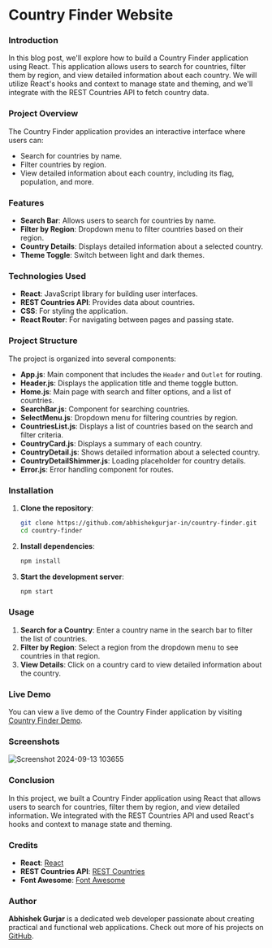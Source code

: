# Country Finder Website

### Introduction
In this blog post, we'll explore how to build a Country Finder application using React. This application allows users to search for countries, filter them by region, and view detailed information about each country. We will utilize React's hooks and context to manage state and theming, and we'll integrate with the REST Countries API to fetch country data.

### Project Overview
The Country Finder application provides an interactive interface where users can:
- Search for countries by name.
- Filter countries by region.
- View detailed information about each country, including its flag, population, and more.

### Features
- **Search Bar**: Allows users to search for countries by name.
- **Filter by Region**: Dropdown menu to filter countries based on their region.
- **Country Details**: Displays detailed information about a selected country.
- **Theme Toggle**: Switch between light and dark themes.

### Technologies Used
- **React**: JavaScript library for building user interfaces.
- **REST Countries API**: Provides data about countries.
- **CSS**: For styling the application.
- **React Router**: For navigating between pages and passing state.

### Project Structure
The project is organized into several components:
- **App.js**: Main component that includes the `Header` and `Outlet` for routing.
- **Header.js**: Displays the application title and theme toggle button.
- **Home.js**: Main page with search and filter options, and a list of countries.
- **SearchBar.js**: Component for searching countries.
- **SelectMenu.js**: Dropdown menu for filtering countries by region.
- **CountriesList.js**: Displays a list of countries based on the search and filter criteria.
- **CountryCard.js**: Displays a summary of each country.
- **CountryDetail.js**: Shows detailed information about a selected country.
- **CountryDetailShimmer.js**: Loading placeholder for country details.
- **Error.js**: Error handling component for routes.

### Installation
1. **Clone the repository**:
   ```bash
   git clone https://github.com/abhishekgurjar-in/country-finder.git
   cd country-finder
   ```

2. **Install dependencies**:
   ```bash
   npm install
   ```

3. **Start the development server**:
   ```bash
   npm start
   ```

### Usage
1. **Search for a Country**: Enter a country name in the search bar to filter the list of countries.
2. **Filter by Region**: Select a region from the dropdown menu to see countries in that region.
3. **View Details**: Click on a country card to view detailed information about the country.


### Live Demo
You can view a live demo of the Country Finder application by visiting [Country Finder Demo](https://country-finder-in.netlify.app).

### Screenshots
![Screenshot 2024-09-13 103655](https://github.com/user-attachments/assets/b73acde9-1941-491c-a05e-aecb7f072cbb)



### Conclusion
In this project, we built a Country Finder application using React that allows users to search for countries, filter them by region, and view detailed information. We integrated with the REST Countries API and used React's hooks and context to manage state and theming.

### Credits
- **React**: [React](https://reactjs.org/)
- **REST Countries API**: [REST Countries](https://restcountries.com/)
- **Font Awesome**: [Font Awesome](https://fontawesome.com/)

### Author
**Abhishek Gurjar** is a dedicated web developer passionate about creating practical and functional web applications. Check out more of his projects on [GitHub](https://github.com/abhishekboadgurjar).
